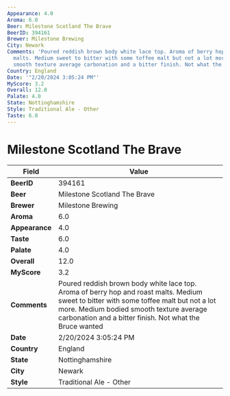 ```yaml
---
Appearance: 4.0
Aroma: 6.0
Beer: Milestone Scotland The Brave
BeerID: 394161
Brewer: Milestone Brewing
City: Newark
Comments: 'Poured reddish brown body white lace top. Aroma of berry hop and roast
  malts. Medium sweet to bitter with some toffee malt but not a lot more. Medium bodied
  smooth texture average carbonation and a bitter finish. Not what the Bruce wanted '
Country: England
Date: '"2/20/2024 3:05:24 PM"'
MyScore: 3.2
Overall: 12.0
Palate: 4.0
State: Nottinghamshire
Style: Traditional Ale - Other
Taste: 6.0
---
```


# Milestone Scotland The Brave

| Field         | Value |
|---------------|-------|
| **BeerID** | 394161 |
| **Beer** | Milestone Scotland The Brave |
| **Brewer** | Milestone Brewing |
| **Aroma** | 6.0 |
| **Appearance** | 4.0 |
| **Taste** | 6.0 |
| **Palate** | 4.0 |
| **Overall** | 12.0 |
| **MyScore** | 3.2 |
| **Comments** | Poured reddish brown body white lace top. Aroma of berry hop and roast malts. Medium sweet to bitter with some toffee malt but not a lot more. Medium bodied smooth texture average carbonation and a bitter finish. Not what the Bruce wanted  |
| **Date** | 2/20/2024 3:05:24 PM |
| **Country** | England |
| **State** | Nottinghamshire |
| **City** | Newark |
| **Style** | Traditional Ale - Other |

